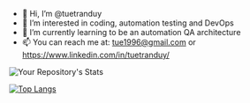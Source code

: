 - 👋 Hi, I’m @tuetranduy
- 👀 I’m interested in coding, automation testing and DevOps
- 🌱 I’m currently learning to be an automation QA architecture
- 📫 You can reach me at: tue1996@gmail.com or https://www.linkedin.com/in/tuetranduy/

![Your Repository's Stats](https://github-readme-stats.vercel.app/api?username=tuetranduy&show_icons=true&theme=dark)

[![Top Langs](https://github-readme-stats.vercel.app/api/top-langs/?username=tuetranduy&layout=compact)](https://github.com/anuraghazra/github-readme-stats)
